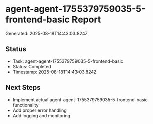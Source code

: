 # agent-agent-1755379759035-5-frontend-basic Report

Generated: 2025-08-18T14:43:03.824Z

## Status
- Task: agent-agent-1755379759035-5-frontend-basic
- Status: Completed
- Timestamp: 2025-08-18T14:43:03.824Z

## Next Steps
- Implement actual agent-agent-1755379759035-5-frontend-basic functionality
- Add proper error handling
- Add logging and monitoring
